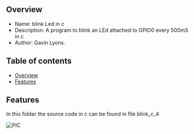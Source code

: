 
Overview
--------------------------------------------
* Name: blink Led in c
* Description: A program to blink an LEd attached to GPIO0 every 500mS in c
* Author: Gavin Lyons.

Table of contents
---------------------------

  * [Overview](#overview)
  * [Features](#features)


Features
----------------------

In this folder the source code in c can be found in file blink_c_4

![PIC](https://github.com/gavinlyonsrepo/pic_12F675_projects/blob/master/images/blink.jpg)


